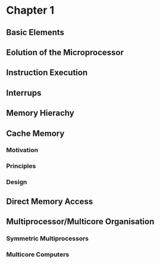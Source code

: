 # Chapter 1

## Basic Elements

## Eolution of the Microprocessor

## Instruction Execution

## Interrups

## Memory Hierachy

## Cache Memory

### Motivation
### Principles
### Design

## Direct Memory Access

## Multiprocessor/Multicore Organisation

### Symmetric Multiprocessors
### Multicore Computers
